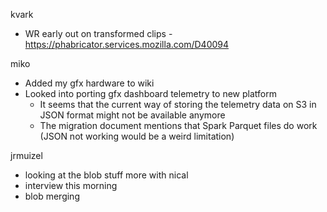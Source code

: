 kvark
  * WR early out on transformed clips - https://phabricator.services.mozilla.com/D40094

miko
  * Added my gfx hardware to wiki
  * Looked into porting gfx dashboard telemetry to new platform
    * It seems that the current way of storing the telemetry data on S3 in JSON format might not be available anymore
    * The migration document mentions that Spark Parquet files do work (JSON not working would be a weird limitation)

jrmuizel
  * looking at the blob stuff more with nical
  * interview this morning
  * blob merging
